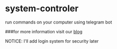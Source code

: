 # system-controler
run commands on your computer using telegram bot

###for more information visit our [blog](https://realham.blogsky.com/1399/06/12/post-20/%da%a9%d9%86%d8%aa%d8%b1%d9%84-%da%a9%d8%b1%d8%af%d9%86-%da%a9%d8%a7%d9%85%d9%be%db%8c%d9%88%d8%aa%d8%b1-%d8%a8%d8%a7-%d8%a7%d8%b3%d8%aa%d9%81%d8%a7%d8%af%d9%87-%d8%a7%d8%b2-%d8%b1%d8%a8%d8%a7%d8%aa-%d8%aa%d9%84%da%af%d8%b1%d8%a7%d9%85)

NOTICE: I'll add login system for security later

